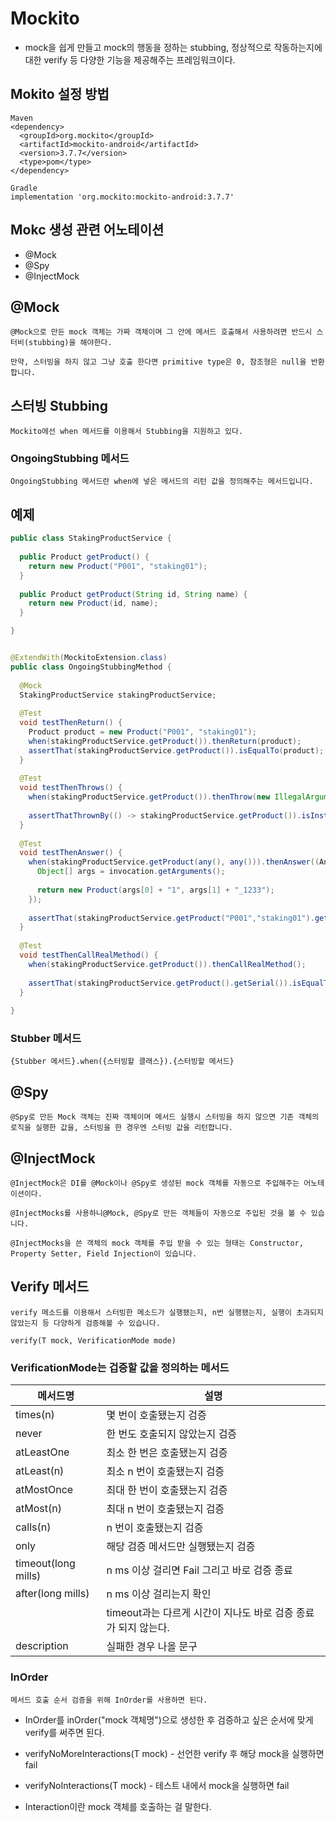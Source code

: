 Mockito
===

+ mock을 쉽게 만들고 mock의 행동을 정하는 stubbing, 정상적으로 작동하는지에 대한 verify 등 다양한 기능을 제공해주는 프레임워크이다.


Mokito 설정 방법
---

```
Maven
<dependency>
  <groupId>org.mockito</groupId>
  <artifactId>mockito-android</artifactId>
  <version>3.7.7</version>
  <type>pom</type>
</dependency>

Gradle
implementation 'org.mockito:mockito-android:3.7.7'

```

Mokc 생성 관련 어노테이션
---

+ @Mock
+ @Spy
+ @InjectMock

## @Mock

```
@Mock으로 만든 mock 객체는 가짜 객체이며 그 안에 메서드 호출해서 사용하려면 반드시 스터비(stubbing)을 해야한다.

만약, 스터빙을 하지 않고 그냥 호출 한다면 primitive type은 0, 참조형은 null을 반환합니다.
```

## 스터빙 Stubbing

```
Mockito에선 when 메서드를 이용해서 Stubbing을 지원하고 있다.
```

### OngoingStubbing 메서드

```
OngoingStubbing 메서드란 when에 넣은 메서드의 리턴 값을 정의해주는 메서드입니다.
```

예제
---

```Java
public class StakingProductService {
  
  public Product getProduct() {
    return new Product("P001", "staking01");
  }
  
  public Product getProduct(String id, String name) {
    return new Product(id, name);
  }

}
```

```Java

@ExtendWith(MockitoExtension.class)
public class OngoingStubbingMethod {
  
  @Mock
  StakingProductService stakingProductService;
  
  @Test
  void testThenReturn() {
    Product product = new Product("P001", "staking01");
    when(stakingProductService.getProduct()).thenReturn(product);
    assertThat(stakingProductService.getProduct()).isEqualTo(product);
  }
  
  @Test
  void testThenThrows() {
    when(stakingProductService.getProduct()).thenThrow(new IllegalArgumentException());
 
    assertThatThrownBy(() -> stakingProductService.getProduct()).isInstanceOf(IllegalArgumentException.class);
  }
 
  @Test
  void testThenAnswer() {
    when(stakingProductService.getProduct(any(), any())).thenAnswer((Answer) invocation -> {
      Object[] args = invocation.getArguments();
 
      return new Product(args[0] + "1", args[1] + "_1233");
    });
 
    assertThat(stakingProductService.getProduct("P001","staking01").getSerial()).isEqualTo("P001");
  }
 
  @Test
  void testThenCallRealMethod() {
    when(stakingProductService.getProduct()).thenCallRealMethod();
 
    assertThat(stakingProductService.getProduct().getSerial()).isEqualTo("P001");
  }
    
}

```

### Stubber 메서드

```
{Stubber 메서드}.when({스터빙할 클래스}).{스터빙할 메서드}
```

## @Spy

```
@Spy로 만든 Mock 객체는 진짜 객체이며 메서드 실행시 스터빙을 하지 않으면 기존 객체의 로직을 실행한 값을, 스터빙을 한 경우엔 스터빙 값을 리턴합니다.
```

## @InjectMock

```
@InjectMock은 DI를 @Mock이나 @Spy로 생성된 mock 객체를 자동으로 주입해주는 어노테이션이다.

@InjectMocks를 사용하니@Mock, @Spy로 만든 객체들이 자동으로 주입된 것을 볼 수 있습니다.

@InjectMocks을 쓴 객체의 mock 객체를 주입 받을 수 있는 형태는 Constructor, Property Setter, Field Injection이 있습니다.
```

## Verify 메서드

```
verify 메소드를 이용해서 스터빙한 메소드가 실행됐는지, n번 실행됐는지, 실행이 초과되지 않았는지 등 다양하게 검증해볼 수 있습니다.

verify(T mock, VerificationMode mode)
```

### VerificationMode는 겁증할 값을 정의하는 메서드

|메서드명|설명|
|---|---|
|times(n)|몇 번이 호출됐는지 검증|
|never|한 번도 호출되지 않았는지 검증|
|atLeastOne|최소 한 번은 호출됐는지 검증|
|atLeast(n)|최소 n 번이 호출됐는지 검증|
|atMostOnce|최대 한 번이 호출됐는지 검증|
|atMost(n)|최대 n 번이 호출됐는지 검증|
|calls(n)|n 번이 호출됐는지 검증|
|only|해당 검증 메서드만 실행됐는지 검증|
|timeout(long mills)|n ms 이상 걸리면 Fail 그리고 바로 검증 종료|
|after(long mills)|n ms 이상 걸리는지 확인|
| |timeout과는 다르게 시간이 지나도 바로 검증 종료가 되지 않는다.|
|description|실패한 경우 나올 문구|


### InOrder

```
메서드 호출 순서 검증을 위해 InOrder를 사용하면 된다.
```

+ InOrder를 inOrder("mock 객체명")으로 생성한 후 검증하고 싶은 순서에 맞게 verify를 써주면 된다.

+ verifyNoMoreInteractions(T mock) - 선언한 verify 후 해당 mock을 실행하면 fail
+ verifyNoInteractions(T mock) - 테스트 내에서 mock을 실행하면 fail
+ Interaction이란 mock 객체를 호출하는 걸 말한다.



